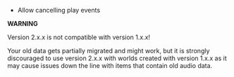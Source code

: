 - Allow cancelling play events


**WARNING**

Version 2.x.x is not compatible with version 1.x.x!

Your old data gets partially migrated and might work, but it is strongly discouraged to use version 2.x.x
with worlds created with version 1.x.x as it may cause issues down the line with items that contain old audio data.
